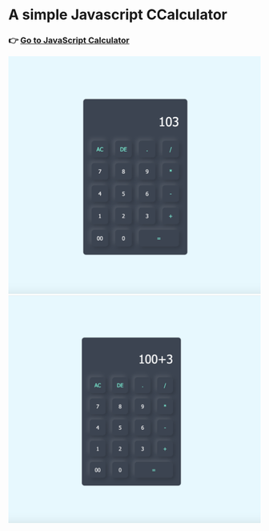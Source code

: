# A simple Javascript CCalculator

### 👉 [Go to JavaScript Calculator](https://js-calculator2425.netlify.app)
![Landing Page](public/one.png)
![Calculation](public/two.png)
